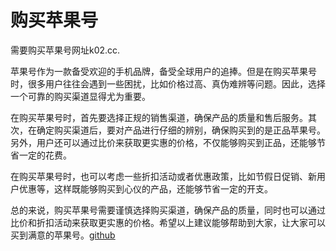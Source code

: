 # 购买苹果号

需要购买苹果号网址k02.cc.

苹果号作为一款备受欢迎的手机品牌，备受全球用户的追捧。但是在购买苹果号时，很多用户往往会遇到一些困扰，比如价格过高、真伪难辨等问题。因此，选择一个可靠的购买渠道显得尤为重要。

在购买苹果号时，首先要选择正规的销售渠道，确保产品的质量和售后服务。其次，在确定购买渠道后，要对产品进行仔细的辨别，确保购买到的是正品苹果号。另外，用户还可以通过比价来获取更实惠的价格，不仅能够购买到正品，还能够节省一定的花费。

在购买苹果号时，也可以考虑一些折扣活动或者优惠政策，比如节假日促销、新用户优惠等，这样既能够购买到心仪的产品，还能够节省一定的开支。

总的来说，购买苹果号需要谨慎选择购买渠道，确保产品的质量，同时也可以通过比价和折扣活动来获取更实惠的价格。希望以上建议能够帮助到大家，让大家可以买到满意的苹果号。[github](https://github.com)